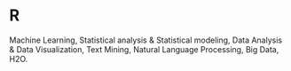 # R
Machine Learning, Statistical analysis & Statistical modeling, Data Analysis & Data Visualization, Text Mining, Natural Language Processing, Big Data, H2O.
